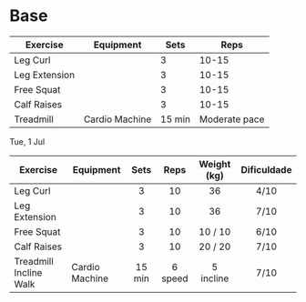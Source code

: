 # Base

| Exercise      | Equipment      | Sets   | Reps          |
| ------------- | -------------- | ------ | ------------- |
| Leg Curl      |                | 3      | 10-15         |
| Leg Extension |                | 3      | 10-15         |
| Free Squat    |                | 3      | 10-15         |
| Calf Raises   |                | 3      | 10-15         |
| Treadmill     | Cardio Machine | 15 min | Moderate pace |

Tue, 1 Jul


| Exercise               | Equipment      |  Sets  |  Reps   | Weight (kg) | Dificuldade |
| ---------------------- | -------------- | :----: | :-----: | :---------: | :---------: |
| Leg Curl               |                |   3    |   10    |     36      |    4/10     |
| Leg Extension          |                |   3    |   10    |     36      |    7/10     |
| Free Squat             |                |   3    |   10    |   10 / 10   |    6/10     |
| Calf Raises            |                |   3    |   10    |   20 / 20   |    7/10     |
| Treadmill Incline Walk | Cardio Machine | 15 min | 6 speed |  5 incline  |    7/10     |
